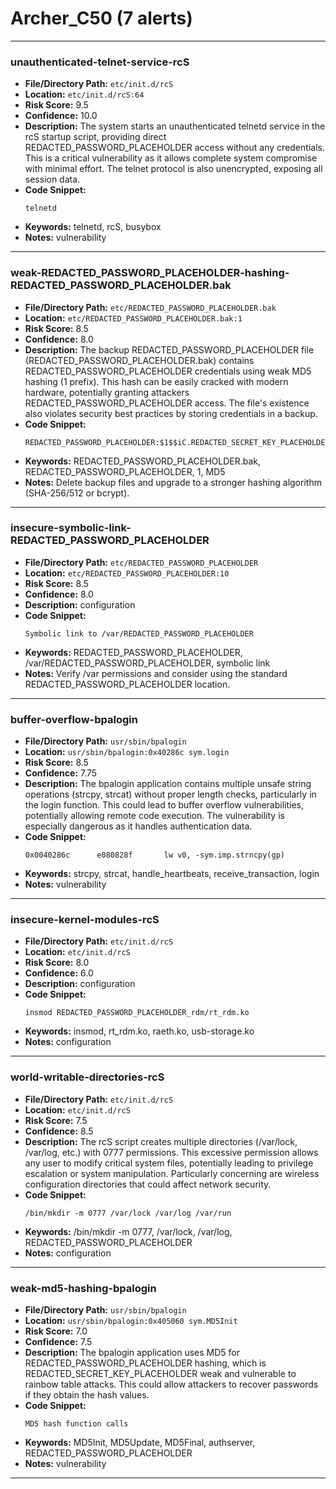 # Archer_C50 (7 alerts)

---

### unauthenticated-telnet-service-rcS

- **File/Directory Path:** `etc/init.d/rcS`
- **Location:** `etc/init.d/rcS:64`
- **Risk Score:** 9.5
- **Confidence:** 10.0
- **Description:** The system starts an unauthenticated telnetd service in the rcS startup script, providing direct REDACTED_PASSWORD_PLACEHOLDER access without any credentials. This is a critical vulnerability as it allows complete system compromise with minimal effort. The telnet protocol is also unencrypted, exposing all session data.
- **Code Snippet:**
  ```
  telnetd
  ```
- **Keywords:** telnetd, rcS, busybox
- **Notes:** vulnerability

---
### weak-REDACTED_PASSWORD_PLACEHOLDER-hashing-REDACTED_PASSWORD_PLACEHOLDER.bak

- **File/Directory Path:** `etc/REDACTED_PASSWORD_PLACEHOLDER.bak`
- **Location:** `etc/REDACTED_PASSWORD_PLACEHOLDER.bak:1`
- **Risk Score:** 8.5
- **Confidence:** 8.0
- **Description:** The backup REDACTED_PASSWORD_PLACEHOLDER file (REDACTED_PASSWORD_PLACEHOLDER.bak) contains REDACTED_PASSWORD_PLACEHOLDER credentials using weak MD5 hashing ($1$ prefix). This hash can be easily cracked with modern hardware, potentially granting attackers REDACTED_PASSWORD_PLACEHOLDER access. The file's existence also violates security best practices by storing credentials in a backup.
- **Code Snippet:**
  ```
  REDACTED_PASSWORD_PLACEHOLDER:$1$$iC.REDACTED_SECRET_KEY_PLACEHOLDER/:0:0:REDACTED_PASSWORD_PLACEHOLDER:/:/bin/sh
  ```
- **Keywords:** REDACTED_PASSWORD_PLACEHOLDER.bak, REDACTED_PASSWORD_PLACEHOLDER, $1$, MD5
- **Notes:** Delete backup files and upgrade to a stronger hashing algorithm (SHA-256/512 or bcrypt).

---
### insecure-symbolic-link-REDACTED_PASSWORD_PLACEHOLDER

- **File/Directory Path:** `etc/REDACTED_PASSWORD_PLACEHOLDER`
- **Location:** `etc/REDACTED_PASSWORD_PLACEHOLDER:10`
- **Risk Score:** 8.5
- **Confidence:** 8.0
- **Description:** configuration
- **Code Snippet:**
  ```
  Symbolic link to /var/REDACTED_PASSWORD_PLACEHOLDER
  ```
- **Keywords:** REDACTED_PASSWORD_PLACEHOLDER, /var/REDACTED_PASSWORD_PLACEHOLDER, symbolic link
- **Notes:** Verify /var permissions and consider using the standard REDACTED_PASSWORD_PLACEHOLDER location.

---
### buffer-overflow-bpalogin

- **File/Directory Path:** `usr/sbin/bpalogin`
- **Location:** `usr/sbin/bpalogin:0x40286c sym.login`
- **Risk Score:** 8.5
- **Confidence:** 7.75
- **Description:** The bpalogin application contains multiple unsafe string operations (strcpy, strcat) without proper length checks, particularly in the login function. This could lead to buffer overflow vulnerabilities, potentially allowing remote code execution. The vulnerability is especially dangerous as it handles authentication data.
- **Code Snippet:**
  ```
  0x0040286c      e080828f       lw v0, -sym.imp.strncpy(gp)
  ```
- **Keywords:** strcpy, strcat, handle_heartbeats, receive_transaction, login
- **Notes:** vulnerability

---
### insecure-kernel-modules-rcS

- **File/Directory Path:** `etc/init.d/rcS`
- **Location:** `etc/init.d/rcS`
- **Risk Score:** 8.0
- **Confidence:** 6.0
- **Description:** configuration
- **Code Snippet:**
  ```
  insmod REDACTED_PASSWORD_PLACEHOLDER_rdm/rt_rdm.ko
  ```
- **Keywords:** insmod, rt_rdm.ko, raeth.ko, usb-storage.ko
- **Notes:** configuration

---
### world-writable-directories-rcS

- **File/Directory Path:** `etc/init.d/rcS`
- **Location:** `etc/init.d/rcS`
- **Risk Score:** 7.5
- **Confidence:** 8.5
- **Description:** The rcS script creates multiple directories (/var/lock, /var/log, etc.) with 0777 permissions. This excessive permission allows any user to modify critical system files, potentially leading to privilege escalation or system manipulation. Particularly concerning are wireless configuration directories that could affect network security.
- **Code Snippet:**
  ```
  /bin/mkdir -m 0777 /var/lock /var/log /var/run
  ```
- **Keywords:** /bin/mkdir -m 0777, /var/lock, /var/log, REDACTED_PASSWORD_PLACEHOLDER
- **Notes:** configuration

---
### weak-md5-hashing-bpalogin

- **File/Directory Path:** `usr/sbin/bpalogin`
- **Location:** `usr/sbin/bpalogin:0x405060 sym.MD5Init`
- **Risk Score:** 7.0
- **Confidence:** 7.5
- **Description:** The bpalogin application uses MD5 for REDACTED_PASSWORD_PLACEHOLDER hashing, which is REDACTED_SECRET_KEY_PLACEHOLDER weak and vulnerable to rainbow table attacks. This could allow attackers to recover passwords if they obtain the hash values.
- **Code Snippet:**
  ```
  MD5 hash function calls
  ```
- **Keywords:** MD5Init, MD5Update, MD5Final, authserver, REDACTED_PASSWORD_PLACEHOLDER
- **Notes:** vulnerability

---

